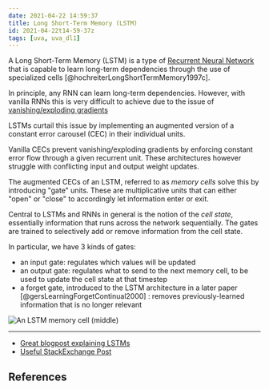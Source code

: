 ```yaml
---
date: 2021-04-22 14:59:37
title: Long Short-Term Memory (LSTM)
id: 2021-04-22t14-59-37z
tags: [uva, uva_dl1]
---
```


A Long Short-Term Memory (LSTM) is a type of
[Recurrent Neural Network](./2020-09-04t13-57-25z.md) that is capable to learn
long-term dependencies through the use of specialized cells
[@hochreiterLongShortTermMemory1997c].

In principle, any RNN can learn long-term dependencies. However, with vanilla
RNNs this is very difficult to achieve due to the issue of
[vanishing/exploding gradients](./2021-04-23t16-08-52z.md)

LSTMs curtail this issue by implementing an augmented version of a constant
error carousel (CEC) in their individual units.

Vanilla CECs prevent vanishing/exploding gradients by enforcing constant error
flow through a given recurrent unit. These architectures however struggle with
conflicting input and output weight updates.

The augmented CECs of an LSTM, referred to as _memory cells_ solve this by
introducing "gate" units. These are multiplicative units that can either "open"
or "close" to accordingly let information enter or exit.

Central to LSTMs and RNNs in general is the notion of the _cell state_,
essentially information that runs across the network sequentially. The gates are
trained to selectively add or remove information from the cell state.

In particular, we have 3 kinds of gates:

- an input gate: regulates which values will be updated
- an output gate: regulates what to send to the next memory cell, to be used to
  update the cell state at that timestep
- a forget gate, introduced to the LSTM architecture in a later paper
  [@gersLearningForgetContinual2000] : removes previously-learned information
  that is no longer relevant

![An LSTM memory
cell (middle)](https://colah.github.io/posts/2015-08-Understanding-LSTMs/img/LSTM3-chain.png)

---

- [Great blogpost explaining LSTMs](https://colah.github.io/posts/2015-08-Understanding-LSTMs/)
- [Useful StackExchange Post](https://datascience.stackexchange.com/questions/19196/forget-layer-in-a-recurrent-neural-network-rnn)

## References
